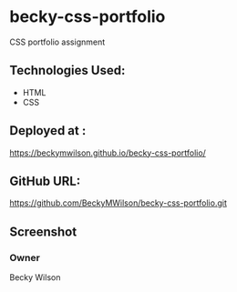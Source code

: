 # becky-css-portfolio
CSS portfolio assignment 

## Technologies Used:
* HTML
* CSS

## Deployed at :
https://beckymwilson.github.io/becky-css-portfolio/

## GitHub URL:
https://github.com/BeckyMWilson/becky-css-portfolio.git


## Screenshot


### Owner
Becky Wilson
